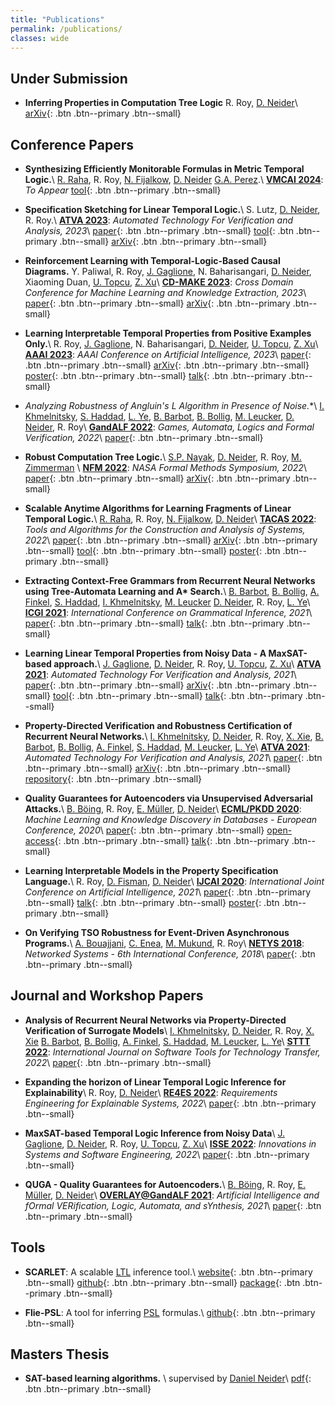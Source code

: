 ```yaml
---
title: "Publications"
permalink: /publications/
classes: wide
---  
```

## Under Submission

* **Inferring Properties in Computation Tree Logic**
  R. Roy,
  [D. Neider](http://people.mpi-sws.org/~neider/)\\
  [arXiv](https://arxiv.org/abs/2310.13778){: .btn .btn--primary .btn--small}

## Conference Papers

* **Synthesizing Efficiently Monitorable Formulas in Metric
  Temporal Logic.**\\
  [R. Raha](https://ritamraha.github.io/),
  R. Roy,
  [N. Fijalkow](https://ritamraha.github.io/),
  [D. Neider](http://people.mpi-sws.org/~neider/)
  [G.A. Perez](https://gaperez64.github.io/).\\
  [**VMCAI 2024**](https://popl24.sigplan.org/home/VMCAI-2024): _To Appear_
  [tool](https://github.com/ritamraha/Teal){: .btn .btn--primary .btn--small}

* **Specification Sketching for Linear Temporal Logic.**\\
  S. Lutz,
  [D. Neider](http://people.mpi-sws.org/~neider/),
  R. Roy.\\
  [**ATVA 2023**](https://atva-conference.org/2023/): _Automated Technology For Verification and Analysis, 2023_\\
  [paper](https://link.springer.com/chapter/10.1007/978-3-031-45332-8_2){: .btn .btn--primary .btn--small}
  [tool](https://github.com/rajarshi008/LTLSketcher){: .btn .btn--primary .btn--small}
  [arXiv](https://arxiv.org/abs/2206.06722){: .btn .btn--primary .btn--small}

* **Reinforcement Learning with Temporal-Logic-Based Causal Diagrams.**
  Y. Paliwal,
  R. Roy,
  [J. Gaglione](https://sites.google.com/view/jean-raphael-gaglione),
  N. Baharisangari,
  [D. Neider](http://people.mpi-sws.org/~neider/),
  Xiaoming Duan,
  [U. Topcu](http://www.ae.utexas.edu/facultysites/topcu/wiki/index.php/Main_Page),
  [Z. Xu](https://sites.google.com/site/zhexudavid00710)\\
  [**CD-MAKE 2023**](https://cd-make.net/): _Cross Domain Conference for Machine Learning and Knowledge Extraction, 2023_\\
  [paper](https://link.springer.com/chapter/10.1007/978-3-031-40837-3_8){: .btn .btn--primary .btn--small}
  [arXiv](https://arxiv.org/abs/2306.13732){: .btn .btn--primary .btn--small}

* **Learning Interpretable Temporal Properties from Positive Examples Only.**\\
  R. Roy,
  [J. Gaglione](https://sites.google.com/view/jean-raphael-gaglione),
  N. Baharisangari,
  [D. Neider](http://people.mpi-sws.org/~neider/),
  [U. Topcu](http://www.ae.utexas.edu/facultysites/topcu/wiki/index.php/Main_Page),
  [Z. Xu](https://sites.google.com/site/zhexudavid00710)\\
  [**AAAI 2023**](https://aaai-23.aaai.org/): _AAAI Conference on Artificial Intelligence, 2023_\\
  [paper](https://ojs.aaai.org/index.php/AAAI/article/view/25800){: .btn .btn--primary .btn--small}
  [arXiv](https://arxiv.org/abs/2209.02650){: .btn .btn--primary .btn--small}
  [poster](/assets/files/aaai_poster.pdf){: .btn .btn--primary .btn--small}
  [talk](https://s3.amazonaws.com/pf-user-files-01/u-59356/uploads/2023-01-06/72330xk/AAAI_presentation.mp4){: .btn .btn--primary .btn--small}

* **Analyzing Robustness of Angluin's L* Algorithm in Presence of Noise.**\\
  [I. Khmelnitsky](https://igorkhm.github.io/),
  [S. Haddad](http://www.lsv.fr/~haddad/),
  [L. Ye](https://www.lri.fr/~linaye/),
  [B. Barbot](https://www.lacl.fr/~barbot/),
  [B. Bollig](https://www.benedikt-bollig.org/),
  [M. Leucker](https://www.isp.uni-luebeck.de/leucker),
  [D. Neider](http://people.mpi-sws.org/~neider/),
  R. Roy\\
  [**GandALF 2022**](https://gandalf2022.software.imdea.org/): _Games, Automata, Logics and Formal Verification, 2022_\\
  [paper](https://arxiv.org/abs/2209.10315v1){: .btn .btn--primary .btn--small}

* **Robust Computation Tree Logic.**\\
  [S.P. Nayak](https://satya2009rta.github.io/),
  [D. Neider](http://people.mpi-sws.org/~neider/),
  R. Roy,
  [M. Zimmerman](https://homes.cs.aau.dk/~mzi/) \\
  [**NFM 2022**](https://nfm2022.caltech.edu/): _NASA Formal Methods Symposium, 2022_\\
  [paper](https://link.springer.com/chapter/10.1007/978-3-030-99524-9_14){: .btn .btn--primary .btn--small}
  [arXiv](https://arxiv.org/abs/2201.07116){: .btn .btn--primary .btn--small}

* **Scalable Anytime Algorithms for Learning Fragments of Linear Temporal Logic.**\\
  [R. Raha](https://ritamraha.github.io/),
  R. Roy,
  [N. Fijalkow](https://ritamraha.github.io/),
  [D. Neider](http://people.mpi-sws.org/~neider/)\\
  [**TACAS 2022**](https://etaps.org/2022/tacas): _Tools and Algorithms for the Construction and Analysis of Systems, 2022_\\
  [paper](https://link.springer.com/chapter/10.1007/978-3-030-99524-9_14){: .btn .btn--primary .btn--small}
  [arXiv](https://arXiv.org/pdf/2110.06726.pdf){: .btn .btn--primary .btn--small}
  [tool](https://github.com/rajarshi008/Scarlet){: .btn .btn--primary .btn--small}
  [poster](/assets/files/tacas_poster.pdf){: .btn .btn--primary .btn--small}

* **Extracting Context-Free Grammars from Recurrent Neural Networks using Tree-Automata Learning and A\* Search.**\\
  [B. Barbot](https://www.lacl.fr/~barbot/),
  [B. Bollig](https://www.benedikt-bollig.org/),
  [A. Finkel](http://www.lsv.fr/~finkel/),
  [S. Haddad](http://www.lsv.fr/~haddad/),
  [I. Khmelnitsky](https://igorkhm.github.io/),
  [M. Leucker](https://www.isp.uni-luebeck.de/leucker)
  [D. Neider](http://people.mpi-sws.org/~neider/),
  R. Roy,
  [L. Ye](https://www.lri.fr/~linaye/)\\
  [**ICGI 2021**](https://icgi2020.lis-lab.fr/): _International Conference on Grammatical Inference, 2021_\\
  [paper](https://proceedings.mlr.press/v153/barbot21a.html){: .btn .btn--primary .btn--small}
  [talk](https://www.youtube.com/watch?v=p17EsQg-9tI){: .btn .btn--primary .btn--small}

* **Learning Linear Temporal Properties from Noisy Data - A MaxSAT-based approach.**\\
  [J. Gaglione](https://sites.google.com/view/jean-raphael-gaglione),
  [D. Neider](http://people.mpi-sws.org/~neider/),
  R. Roy,
  [U. Topcu](http://www.ae.utexas.edu/facultysites/topcu/wiki/index.php/Main_Page),
  [Z. Xu](https://sites.google.com/site/zhexudavid00710)\\
  [**ATVA 2021**](https://formal-analysis.com/atva/2021/): _Automated Technology For Verification and Analysis, 2021_\\
  [paper](https://link.springer.com/chapter/10.1007/978-3-030-88885-5_6){: .btn .btn--primary .btn--small}
  [arXiv](https://arXiv.org/abs/2104.15083){: .btn .btn--primary .btn--small}
  [tool](https://github.com/cryhot/samples2LTL){: .btn .btn--primary .btn--small}
  [talk](https://www.youtube.com/watch?v=Wy-0qhZh7K8&t=93s){: .btn .btn--primary .btn--small}

* **Property-Directed Verification and Robustness Certification of Recurrent Neural Networks.**\\
  [I. Khmelnitsky](https://igorkhm.github.io/),
  [D. Neider](http://people.mpi-sws.org/~neider/),
  R. Roy,
  [X. Xie](https://lebronx.github.io/),
  [B. Barbot](https://www.lacl.fr/~barbot/),
  [B. Bollig](https://www.benedikt-bollig.org/),
  [A. Finkel](http://www.lsv.fr/~finkel/),
  [S. Haddad](http://www.lsv.fr/~haddad/),
  [M. Leucker](https://www.isp.uni-luebeck.de/leucker), 
  [L. Ye](https://www.lri.fr/~linaye/)\\
  [**ATVA 2021**](https://formal-analysis.com/atva/2021/): _Automated Technology For Verification and Analysis, 2021_\\
  [paper](https://link.springer.com/chapter/10.1007/978-3-030-88885-5_6){: .btn .btn--primary .btn--small}
  [arXiv](https://arXiv.org/abs/2104.15083){: .btn .btn--primary .btn--small}
  [repository](https://github.com/LeaRNNify/Property-directed-verification){: .btn .btn--primary .btn--small}

* **Quality Guarantees for Autoencoders via Unsupervised Adversarial Attacks.**\\
  [B. Böing](https://www.cs.tu-dortmund.de/nps/de/Home/Personen/B/Boeing__Benedikt.html),
  R. Roy,
  [E. Müller](http://ls9-www.cs.tu-dortmund.de/),
  [D. Neider](https://people.mpi-sws.org/~neider/)\\
  [**ECML/PKDD 2020**](https://ecmlpkdd2020.net/): _Machine Learning and Knowledge Discovery in Databases - European Conference, 2020_\\
  [paper](https://www.springerprofessional.de/en/quality-guarantees-for-autoencoders-via-unsupervised-adversarial/18899728){: .btn .btn--primary .btn--small}
  [open-access](http://ls9-www.cs.tu-dortmund.de/publications/ECMLPKDD2020.pdf){: .btn .btn--primary .btn--small}
  [talk](https://slideslive.com/38932393/quality-guarantees-for-autoencoders){: .btn .btn--primary .btn--small}

* **Learning Interpretable Models in the Property Specification Language.**\\
  R. Roy,
  [D. Fisman](https://www.cs.bgu.ac.il/~dana/),
  [D. Neider](https://people.mpi-sws.org/~neider/)\\
  [**IJCAI 2020**](https://ijcai20.org/): _International Joint Conference on Artificial Intelligence, 2021_\\
  [paper](https://www.ijcai.org/Proceedings/2020/306){: .btn .btn--primary .btn--small}
  [talk](https://www.ijcai.org/proceedings/2020/video/26797){: .btn .btn--primary .btn--small}
  [poster](/assets/files/ijcai_poster.pdf){: .btn .btn--primary .btn--small}

* **On Verifying TSO Robustness for Event-Driven Asynchronous Programs.**\\
  [A. Bouajjani](https://www.irif.fr/~abou/),
  [C. Enea](https://www.irif.fr/~cenea/),
  [M. Mukund](https://www.cmi.ac.in/~madhavan/),
  R. Roy\\
  [**NETYS 2018**](http://netys.net/history/netys2018/): _Networked Systems - 6th International Conference, 2018_\\
  [paper](https://www.cmi.ac.in/~madhavan/papers/pdf/bemr-netys2018.pdf){: .btn .btn--primary .btn--small}

## Journal and Workshop Papers

* **Analysis of Recurrent Neural Networks via Property-Directed Verification of Surrogate Models**\\
  [I. Khmelnitsky](https://igorkhm.github.io/),
  [D. Neider](http://people.mpi-sws.org/~neider/),
  R. Roy,
  [X. Xie](https://lebronx.github.io/)
  [B. Barbot](https://www.lacl.fr/~barbot/),
  [B. Bollig](https://www.benedikt-bollig.org/),
  [A. Finkel](http://www.lsv.fr/~finkel/),
  [S. Haddad](http://www.lsv.fr/~haddad/),
  [M. Leucker](https://www.isp.uni-luebeck.de/leucker), 
  [L. Ye](https://www.lri.fr/~linaye/)\\
  [**STTT 2022**](https://www.springer.com/journal/10009): _International Journal on Software Tools for Technology Transfer, 2022_\\
  [paper](https://link.springer.com/article/10.1007/s10009-022-00684-w){: .btn .btn--primary .btn--small}

* **Expanding the horizon of Linear Temporal Logic Inference for Explainability**\\
  R. Roy,
  [D. Neider](http://people.mpi-sws.org/~neider/)\\
  [**RE4ES 2022**](https://re4es.se.uni-hannover.de/): _Requirements Engineering for Explainable Systems, 2022_\\
  [paper](https://ieeexplore.ieee.org/document/9920141){: .btn .btn--primary .btn--small}

* **MaxSAT-based Temporal Logic Inference from Noisy Data**\\
  [J. Gaglione](https://sites.google.com/view/jean-raphael-gaglione),
  [D. Neider](http://people.mpi-sws.org/~neider/),
  R. Roy,
  [U. Topcu](http://www.ae.utexas.edu/facultysites/topcu/wiki/index.php/Main_Page),
  [Z. Xu](https://sites.google.com/site/zhexudavid00710)\\
  [**ISSE 2022**](https://www.springer.com/journal/11334): _Innovations in Systems and Software Engineering, 2022_\\
  [paper](https://link.springer.com/article/10.1007/s11334-022-00444-8){: .btn .btn--primary .btn--small}

* **QUGA - Quality Guarantees for Autoencoders.**\\
  [B. Böing](https://www.cs.tu-dortmund.de/nps/de/Home/Personen/B/Boeing__Benedikt.html),
  R. Roy,
  [E. Müller](http://ls9-www.cs.tu-dortmund.de/),
  [D. Neider](https://people.mpi-sws.org/~neider/)\\
  [**OVERLAY@GandALF 2021**](https://overlay.uniud.it/workshop/2021/): _Artificial Intelligence and fOrmal VERification, Logic, Automata, and sYnthesis, 2021_\\
  [paper](http://ceur-ws.org/Vol-2987/paper18.pdf){: .btn .btn--primary .btn--small}


## Tools

* **SCARLET**: A scalable [LTL](https://en.wikipedia.org/wiki/Linear_temporal_logic) inference tool.\\
  [website](https://scarlet.labri.fr/){: .btn .btn--primary .btn--small}
  [github](https://github.com/rajarshi008/Scarlet){: .btn .btn--primary .btn--small}
  [package](https://pypi.org/project/Scarlet-ltl/0.0.1/){: .btn .btn--primary .btn--small}

* **Flie-PSL**: A tool for inferring [PSL](https://en.wikipedia.org/wiki/Property_Specification_Language) formulas.\\
  [github](https://github.com/ifm-mpi/fliePSL){: .btn .btn--primary .btn--small}


## Masters Thesis

* **SAT-based learning algorithms.** \\
  supervised by [Daniel Neider](https://people.mpi-sws.org/~neider/)\\
  [pdf](assets/files/masters_thesis){: .btn .btn--primary .btn--small}